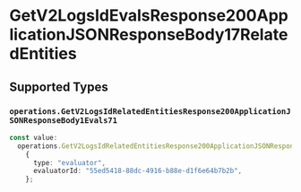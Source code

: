 # GetV2LogsIdEvalsResponse200ApplicationJSONResponseBody17RelatedEntities


## Supported Types

### `operations.GetV2LogsIdRelatedEntitiesResponse200ApplicationJSONResponseBody1Evals71`

```typescript
const value:
  operations.GetV2LogsIdRelatedEntitiesResponse200ApplicationJSONResponseBody1Evals71 =
    {
      type: "evaluator",
      evaluatorId: "55ed5418-88dc-4916-b88e-d1f6e64b7b2b",
    };
```

